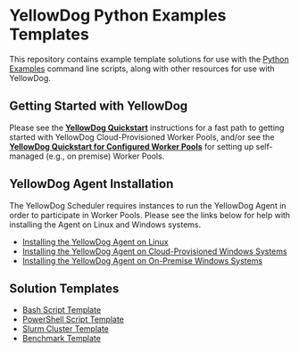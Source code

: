 # YellowDog Python Examples Templates

This repository contains example template solutions for use with the [Python Examples](https://github.com/yellowdog/python-examples) command line scripts, along with other resources for use with YellowDog.

## Getting Started with YellowDog

Please see the **[YellowDog Quickstart](quickstart.md)** instructions for a fast path to getting started with YellowDog Cloud-Provisioned Worker Pools, and/or see the **[YellowDog Quickstart for Configured Worker Pools](quickstart-configured.md)** for setting up self-managed (e.g., on premise) Worker Pools.

## YellowDog Agent Installation

The YellowDog Scheduler requires instances to run the YellowDog Agent in order to participate in Worker Pools. Please see the links below for help with installing the Agent on Linux and Windows systems.

- [Installing the YellowDog Agent on Linux](agent-installer/linux/README.md)
- [Installing the YellowDog Agent on Cloud-Provisioned Windows Systems](agent-installer/windows/README.md)
- [Installing the YellowDog Agent on On-Premise Windows Systems](agent-installer/windows/README-CONFIGURED.md)

## Solution Templates

- [Bash Script Template](bash/README.md)
- [PowerShell Script Template](powershell/README.md)
- [Slurm Cluster Template](slurm-cluster/README.md)
- [Benchmark Template](benchmark/README.md)
